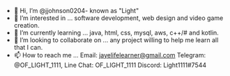 - 👋 Hi, I’m @jjohnson0204- known as "Light"
- 👀 I’m interested in ... software development, web design and video game creation. 
- 🌱 I’m currently learning ... java, html, css, mysql, aws, c++/# and kotlin.
- 💞️ I’m looking to collaborate on ... any project willing to help me learn all that I can. 
- 📫 How to reach me ... 
Email: jayelifelearner@gmail.com 
Telegram: @OF_LIGHT_1111, 
Line Chat: OF_LIGHT_1111
Discord: Light1111#7544

<!---
jjohnson0204/jjohnson0204 is a ✨ special ✨ repository because its `README.md` (this file) appears on your GitHub profile.
You can click the Preview link to take a look at your changes.
--->
